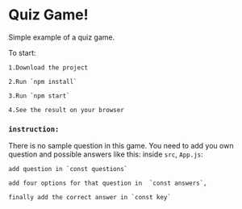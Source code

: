 # Quiz Game!

Simple example of a quiz game.


To start:

    1.Download the project
  
    2.Run `npm install`
  
    3.Run `npm start`
  
    4.See the result on your browser

  
  
### `instruction:`
  
There is no sample question in this game. You need to add you own question and possible answers like this:
inside `src`, `App.js`:
   
   
    add question in `const questions` 
   
    add four options for that question in  `const answers`,
    
    finally add the correct answer in `const key`
   
   
   



